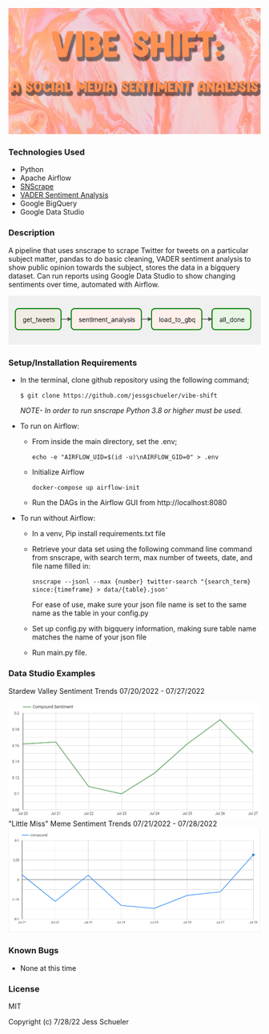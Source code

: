 ![titlecard](/img/titlecard.png)

### Technologies Used
* Python
* Apache Airflow
* [SNScrape](https://github.com/JustAnotherArchivist/snscrape)
* [VADER Sentiment Analysis](https://github.com/cjhutto/vaderSentiment) 
* Google BigQuery
* Google Data Studio

### Description
A pipeline that uses snscrape to scrape Twitter for tweets on a particular subject matter, pandas to do basic cleaning, VADER sentiment analysis to show public opinion towards the subject, stores the data in a bigquery dataset. Can run reports using Google Data Studio to show changing sentiments over time, automated with Airflow. 

!['Airflow DAG'](img/airflowdag.png)

### Setup/Installation Requirements
* In the terminal, clone github repository using the following command;
    ```
    $ git clone https://github.com/jessgschueler/vibe-shift
    ```
    *NOTE- In order to run snscrape Python 3.8 or higher must be used.*
* To run on Airflow: 

    * From inside the main directory, set the .env;
        ```
        echo -e "AIRFLOW_UID=$(id -u)\nAIRFLOW_GID=0" > .env
        ```
    * Initialize Airflow 
        ```
        docker-compose up airflow-init
        ```
    * Run the DAGs in the Airflow GUI from http://localhost:8080

* To run without Airflow:

    * In a venv, Pip install requirements.txt file
    * Retrieve your data set using the following command line command from snscrape, with search term, max number of tweets, date, and file name filled in:
        ```
        snscrape --jsonl --max {number} twitter-search "{search_term} since:{timeframe} > data/{table}.json'
        ```
        For ease of use, make sure your json file name is set to the same name as the table in your config.py

    * Set up config.py with bigquery information, making sure table name matches the name of your json file
    * Run main.py file. 


### Data Studio Examples
Stardew Valley Sentiment Trends 07/20/2022 - 07/27/2022

!['Graph illustrating trend in sentiment'](img/stardew27.png)
"Little Miss" Meme Sentiment Trends 07/21/2022 - 07/28/2022
!['Graph illustrating trend in sentiment'](img/littlemiss.png)


### Known Bugs
* None at this time

### License
MIT

Copyright (c) 7/28/22 Jess Schueler

